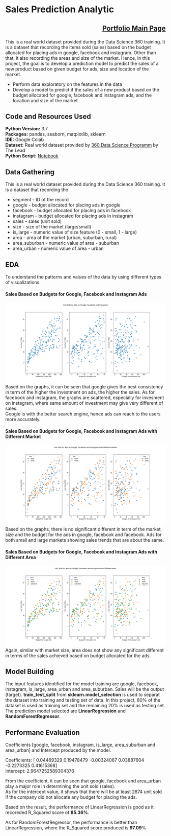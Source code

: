 # Sales Prediction Analytic

## <p align="right">[Portfolio Main Page](https://github.com/WengWeng0410/Weng_Portfolio)</p>

This is a real world dataset provided during the Data Science 360 training. It is a dataset that recording the items sold (sales) based on the budget allocated for placing ads in google, facebook and instagram. Other than that, it also recording the areas and size of the market. Hence, in this project, the goal is to develop a prediction model to predict the sales of a new product based on given budget for ads, size and location of the market. 

* Perform data exploratory on the features in the data
* Develop a model to predict if the sales of a new product based on the budget allocated for google, facebook and instagram ads, and the location and size of the market

## Code and Resources Used

**Python Version:** 3.7 <br>
**Packages:** pandas, seaborn, matplotlib, sklearn <br>
**IDE:** Google Colab <br>
**Dataset:** Real world dataset provided by [360 Data Science Programm](https://thelead.io/data-science-360) by The Lead <br>
**Python Script:** [Notebook](https://colab.research.google.com/drive/1-wBT3r8Q9kfwqzpZLa0_fu5X3qbiEa0j?usp=sharing)

## Data Gathering

This is a real world dataset provided during the Data Science 360 training. It is a dataset that recording the 
* segment - ID of the record 
* google - budget allocated for placing ads in google
* facebook - budget allocated for placing ads in facebook
* instagram - budget allocated for placing ads in instagram
* sales - sales (unit sold)
* size - size of the market (large/small)
* is_large - numeric value of size feature (0 - small, 1 - large)
* area - area of the market (urban, suburban, rural)
* area_suburban - numeric value of area - suburban
* area_urban - numeric value of area - urban

## EDA

To understand the patterns and values of the data by using different types of visualizations. <br>

#### Sales Based on Budgets for Google, Facebook and Instagram Ads 
![](/images/Unit_Sold_vs_Ads.png)
Based on the graphs, it can be seen that google gives the best consistency in term of the higher the investment on ads, the higher the sales. As for facebook and instagram, the graphs are scattered, especially for invesment on instagram, where same amount of investment may give very different of sales. <br>
Google is with the better search engine, hence ads can reach to the users more accurately.

#### Sales Based on Budgets for Google, Facebook and Instagram Ads with Different Market
![](/images/Unit_Sold_vs_Ads_Size.png)
Based on the graphs, there is no significant different in term of the market size and the budget for the ads in google, facebook and facebook. Ads for both small and large markets showing sales trends that are about the same. 

#### Sales Based on Budgets for Google, Facebook and Instagram Ads with Different Area 
![](/images/Unit_Sold_vs_Ads_Area.png)
Again, similar with market size, area does not show any significant different in terms of the sales achieved based on budget allocated for the ads.

## Model Building

The input features identified for the model training are google, facebook, instagram, is_large, area_urban and area_suburban. Sales will be the output (target).
**train_test_split** from **sklearn.model_selection** is used to separat the dataset into training and testing set of data. In this project, 80% of the dataset is used as training set and the remaining 20% is used as testing set. <br>
The prediction model selected are **LinearRegression** and **RandomForestRegressor**.

## Performane Evaluation

Coefficients [google, facebook, instagram, is_large, area_suburban and area_urban] and Intercept produced by the model. <br>

Coefficients:  [ 0.04469329  0.19478479 -0.00324067  0.03887604 -0.2273325   0.41615368]<br>
Intercept:  2.9647252589304376 <br>

From the coefficient, it can be seen that google, facebook and area_urban play a major role in determining the unit sold (sales). <br>
As for the intercept value, it shows that there will be at least 2874 unit sold if the company did not allocate any budget for placing the ads. <br>

Based on the result, the performance of LinearRegression is good as it recoreded R_Squared score of   **85.36%**.

As for RandomForestRegressor, the performance is better than LinearRegression, where the R_Squared score produced is **97.09**%
